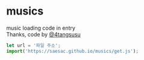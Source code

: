 # musics
music loading code in entry <br>
Thanks, code by [@4tangsusu](https://github.com/4tangsusu) <br>

```js
let url = '파일 주소';
import('https://saesac.github.io/musics/get.js');

